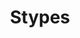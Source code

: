 ---
layout: post
title: Stypes
category: Repository
externalUrl: https://github.com/behrooz-tahanzadeh/STypes
excerpt: "Create, Assign and Handle in one line of ActionScript3 code"
---